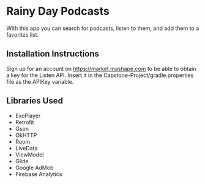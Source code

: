 # Rainy Day Podcasts
With this app you can search for podcasts, listen to them, and add them to a favorites list.

## Installation Instructions
Sign up for an account on https://market.mashape.com to be able to obtain a key for the Listen API. Insert it in the 
Capstone-Project/gradle.properties file as the APIKey variable. 

## Libraries Used
* ExoPlayer
* Retrofit
* Gson
* OkHTTP
* Room
* LiveData
* ViewModel
* Glide
* Google AdMob
* Firebase Analytics
